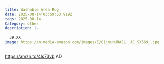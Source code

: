 ```yaml
---
title: Washable Area Rug
date: 2025-08-14T03:59:53.919Z
tags: 2025-08-14
Category: other
description: |-
  
  39.XX
image: https://m.media-amazon.com/images/I/81jyuNURAJL._AC_SX569_.jpg
---
```

https://amzn.to/4ls73yb       AD